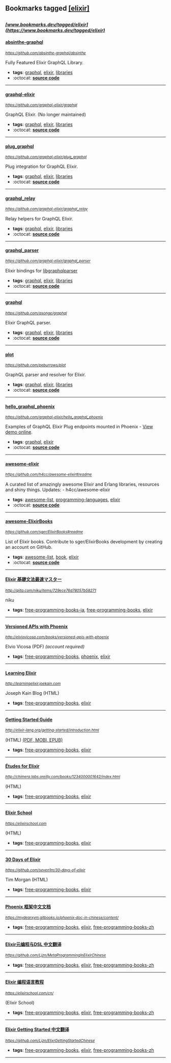 ## Bookmarks tagged [[elixir]](https://www.bookmarks.dev?q=[elixir])

_<sup><sup>[www.bookmarks.dev/tagged/elixir](https://www.bookmarks.dev/tagged/elixir)</sup></sup>_
---
#### [absinthe-graphql](https://github.com/absinthe-graphql/absinthe)
_<sup>https://github.com/absinthe-graphql/absinthe</sup>_

Fully Featured Elixir GraphQL Library.
* **tags**: [graphql](../tagged/graphql.md), [elixir](../tagged/elixir.md), [libraries](../tagged/libraries.md)
* :octocat: **[source code](https://github.com/absinthe-graphql/absinthe)**
---
#### [graphql-elixir](https://github.com/graphql-elixir/graphql)
_<sup>https://github.com/graphql-elixir/graphql</sup>_

GraphQL Elixir. (No longer maintained)
* **tags**: [graphql](../tagged/graphql.md), [elixir](../tagged/elixir.md), [libraries](../tagged/libraries.md)
* :octocat: **[source code](https://github.com/graphql-elixir/graphql)**
---
#### [plug_graphql](https://github.com/graphql-elixir/plug_graphql)
_<sup>https://github.com/graphql-elixir/plug_graphql</sup>_

Plug integration for GraphQL Elixir.
* **tags**: [graphql](../tagged/graphql.md), [elixir](../tagged/elixir.md), [libraries](../tagged/libraries.md)
* :octocat: **[source code](https://github.com/graphql-elixir/plug_graphql)**
---
#### [graphql_relay](https://github.com/graphql-elixir/graphql_relay)
_<sup>https://github.com/graphql-elixir/graphql_relay</sup>_

Relay helpers for GraphQL Elixir.
* **tags**: [graphql](../tagged/graphql.md), [elixir](../tagged/elixir.md), [libraries](../tagged/libraries.md)
* :octocat: **[source code](https://github.com/graphql-elixir/graphql_relay)**
---
#### [graphql_parser](https://github.com/graphql-elixir/graphql_parser)
_<sup>https://github.com/graphql-elixir/graphql_parser</sup>_

Elixir bindings for [libgraphqlparser](https://github.com/graphql/libgraphqlparser)
* **tags**: [graphql](../tagged/graphql.md), [elixir](../tagged/elixir.md), [libraries](../tagged/libraries.md)
* :octocat: **[source code](https://github.com/graphql-elixir/graphql_parser)**
---
#### [graphql](https://github.com/asonge/graphql)
_<sup>https://github.com/asonge/graphql</sup>_

Elixir GraphQL parser.
* **tags**: [graphql](../tagged/graphql.md), [elixir](../tagged/elixir.md), [libraries](../tagged/libraries.md)
* :octocat: **[source code](https://github.com/asonge/graphql)**
---
#### [plot](https://github.com/peburrows/plot)
_<sup>https://github.com/peburrows/plot</sup>_

GraphQL parser and resolver for Elixir.
* **tags**: [graphql](../tagged/graphql.md), [elixir](../tagged/elixir.md), [libraries](../tagged/libraries.md)
* :octocat: **[source code](https://github.com/peburrows/plot)**
---
#### [hello_graphql_phoenix](https://github.com/graphql-elixir/hello_graphql_phoenix)
_<sup>https://github.com/graphql-elixir/hello_graphql_phoenix</sup>_

Examples of GraphQL Elixir Plug endpoints mounted in Phoenix - [View demo online](http://playground.graphql-elixir.org).
* **tags**: [graphql](../tagged/graphql.md), [elixir](../tagged/elixir.md)
* :octocat: **[source code](https://github.com/graphql-elixir/hello_graphql_phoenix)**
---
#### [awesome-elixir](https://github.com/h4cc/awesome-elixir#readme)
_<sup>https://github.com/h4cc/awesome-elixir#readme</sup>_

A curated list of amazingly awesome Elixir and Erlang libraries, resources and shiny things. Updates: - h4cc/awesome-elixir
* **tags**: [awesome-list](../tagged/awesome-list.md), [programming-languages](../tagged/programming-languages.md), [elixir](../tagged/elixir.md)
* :octocat: **[source code](https://github.com/h4cc/awesome-elixir#readme)**
---
#### [awesome-ElixirBooks](https://github.com/sger/ElixirBooks#readme)
_<sup>https://github.com/sger/ElixirBooks#readme</sup>_

List of Elixir books. Contribute to sger/ElixirBooks development by creating an account on GitHub.
* **tags**: [awesome-list](../tagged/awesome-list.md), [book](../tagged/book.md), [elixir](../tagged/elixir.md)
* :octocat: **[source code](https://github.com/sger/ElixirBooks#readme)**
---
#### [Elixir 基礎文法最速マスター](http://qiita.com/niku/items/729ece76d78057b58271)
_<sup>http://qiita.com/niku/items/729ece76d78057b58271</sup>_

niku
* **tags**: [free-programming-books-ja](../tagged/free-programming-books-ja.md), [free-programming-books](../tagged/free-programming-books.md), [elixir](../tagged/elixir.md)
---
#### [Versioned APIs with Phoenix](http://elviovicosa.com/books/versioned-apis-with-phoenix)
_<sup>http://elviovicosa.com/books/versioned-apis-with-phoenix</sup>_

Elvio Vicosa (PDF) *(account required)*
* **tags**: [free-programming-books](../tagged/free-programming-books.md), [phoenix](../tagged/phoenix.md), [elixir](../tagged/elixir.md)
---
#### [Learning Elixir](http://learningelixir.joekain.com)
_<sup>http://learningelixir.joekain.com</sup>_

Joseph Kain Blog (HTML)
* **tags**: [free-programming-books](../tagged/free-programming-books.md), [elixir](../tagged/elixir.md)
---
#### [Getting Started Guide](http://elixir-lang.org/getting-started/introduction.html)
_<sup>http://elixir-lang.org/getting-started/introduction.html</sup>_

(HTML) [(PDF, MOBI, EPUB)](https://github.com/potatogopher/elixir-getting-started)
* **tags**: [free-programming-books](../tagged/free-programming-books.md), [elixir](../tagged/elixir.md)
---
#### [Études for Elixir](http://chimera.labs.oreilly.com/books/1234000001642/index.html)
_<sup>http://chimera.labs.oreilly.com/books/1234000001642/index.html</sup>_

(HTML)
* **tags**: [free-programming-books](../tagged/free-programming-books.md), [elixir](../tagged/elixir.md)
---
#### [Elixir School](https://elixirschool.com)
_<sup>https://elixirschool.com</sup>_

(HTML)
* **tags**: [free-programming-books](../tagged/free-programming-books.md), [elixir](../tagged/elixir.md)
---
#### [30 Days of Elixir](https://github.com/seven1m/30-days-of-elixir)
_<sup>https://github.com/seven1m/30-days-of-elixir</sup>_

Tim Morgan (HTML)
* **tags**: [free-programming-books](../tagged/free-programming-books.md), [elixir](../tagged/elixir.md)
---
#### [Phoenix 框架中文文档](https://mydearxym.gitbooks.io/phoenix-doc-in-chinese/content/)
_<sup>https://mydearxym.gitbooks.io/phoenix-doc-in-chinese/content/</sup>_

* **tags**: [free-programming-books](../tagged/free-programming-books.md), [elixir](../tagged/elixir.md), [free-programming-books-zh](../tagged/free-programming-books-zh.md)
---
#### [Elixir元编程与DSL 中文翻译](https://github.com/Ljzn/MetaProgrammingInElixirChinese)
_<sup>https://github.com/Ljzn/MetaProgrammingInElixirChinese</sup>_

* **tags**: [free-programming-books](../tagged/free-programming-books.md), [elixir](../tagged/elixir.md), [free-programming-books-zh](../tagged/free-programming-books-zh.md)
---
#### [Elixir 编程语言教程](https://elixirschool.com/cn/)
_<sup>https://elixirschool.com/cn/</sup>_

(Elixir School)
* **tags**: [free-programming-books](../tagged/free-programming-books.md), [elixir](../tagged/elixir.md), [free-programming-books-zh](../tagged/free-programming-books-zh.md)
---
#### [Elixir Getting Started 中文翻译](https://github.com/Ljzn/ElixrGettingStartedChinese)
_<sup>https://github.com/Ljzn/ElixrGettingStartedChinese</sup>_

* **tags**: [free-programming-books](../tagged/free-programming-books.md), [elixir](../tagged/elixir.md), [free-programming-books-zh](../tagged/free-programming-books-zh.md)
---
